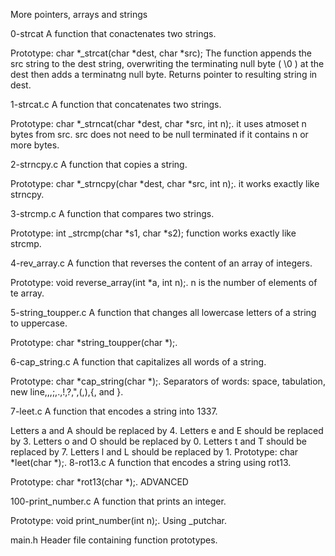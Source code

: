 More pointers, arrays and strings

0-strcat
A function that conactenates two strings.

Prototype: char *_strcat(char *dest, char *src);
The function appends the src string to the dest string, overwriting the terminating null byte ( \0 ) at the dest then adds a terminatng null byte.
Returns pointer to resulting string in dest.

1-strcat.c
A function that concatenates two strings.

Prototype: char *_strncat(char *dest, char *src, int n);.
it uses atmoset n bytes from src.
src does not need to be null terminated if it contains n or more bytes.

2-strncpy.c
A function that copies a string.

Prototype: char *_strncpy(char *dest, char *src, int n);.
it works exactly like strncpy.

3-strcmp.c
A function that compares two strings.

Prototype: int _strcmp(char *s1, char *s2);
function works exactly like strcmp.

4-rev_array.c
A function that reverses the content of an array of integers.

Prototype: void reverse_array(int *a, int n);.
n is the number of elements of te array.

5-string_toupper.c
A function that changes all lowercase letters of a string to uppercase.

Prototype: char *string_toupper(char *);.

6-cap_string.c
A function that capitalizes all words of a string.

Prototype: char *cap_string(char *);.
Separators of words: space, tabulation, new line,,,;,.,!,?,",(,),{, and }.

7-leet.c
A function that encodes a string into 1337.

Letters a and A should be replaced by 4.
Letters e and E should be replaced by 3.
Letters o and O should be replaced by 0.
Letters t and T should be replaced by 7.
Letters l and L should be replaced by 1.
Prototype: char *leet(char *);.
8-rot13.c
A function that encodes a string using rot13.

Prototype: char *rot13(char *);.
ADVANCED

100-print_number.c
A function that prints an integer.

Prototype: void print_number(int n);.
Using _putchar.

main.h
Header file containing function prototypes.
